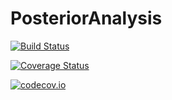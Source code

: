# PosteriorAnalysis

[![Build Status](https://travis-ci.org/tpapp/PosteriorAnalysis.jl.svg?branch=master)](https://travis-ci.org/tpapp/PosteriorAnalysis.jl)

[![Coverage Status](https://coveralls.io/repos/tpapp/PosteriorAnalysis.jl/badge.svg?branch=master&service=github)](https://coveralls.io/github/tpapp/PosteriorAnalysis.jl?branch=master)

[![codecov.io](http://codecov.io/github/tpapp/PosteriorAnalysis.jl/coverage.svg?branch=master)](http://codecov.io/github/tpapp/PosteriorAnalysis.jl?branch=master)
